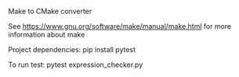 Make to CMake converter

See https://www.gnu.org/software/make/manual/make.html for more information
about make

Project dependencies:
pip install pytest

To run test:
pytest expression_checker.py
